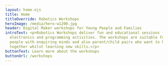 ```yaml
---
layout: home.ejs
title: Home
titleOverride: Robotics Workshops
heroImage: /media/hero-w1200.jpg
header: Digital Maker workshops for Young People and Families
introText: <p>Robotics Workshops deliver fun and educational sessions featuring
  electronics and programming activities. The workshops are suitable for young
  people with enquiring minds and also parent/child pairs who want to have fun
  together whilst learning new skills.</p>
buttonText: Learn more about the workshops
buttonUrl: /workshops
---
```

